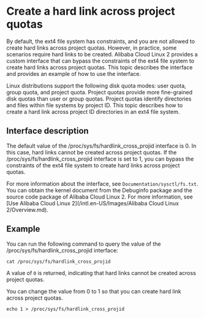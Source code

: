 # Create a hard link across project quotas

By default, the ext4 file system has constraints, and you are not allowed to create hard links across project quotas. However, in practice, some scenarios require hard links to be created. Alibaba Cloud Linux 2 provides a custom interface that can bypass the constraints of the ext4 file system to create hard links across project quotas. This topic describes the interface and provides an example of how to use the interface.

Linux distributions support the following disk quota modes: user quota, group quota, and project quota. Project quotas provide more fine-grained disk quotas than user or group quotas. Project quotas identify directories and files within file systems by project ID. This topic describes how to create a hard link across project ID directories in an ext4 file system.

## Interface description

The default value of the /proc/sys/fs/hardlink\_cross\_projid interface is 0. In this case, hard links cannot be created across project quotas. If the /proc/sys/fs/hardlink\_cross\_projid interface is set to 1, you can bypass the constraints of the ext4 file system to create hard links across project quotas.

For more information about the interface, see `Documentation/sysctl/fs.txt`. You can obtain the kernel document from the Debuginfo package and the source code package of Alibaba Cloud Linux 2. For more information, see [Use Alibaba Cloud Linux 2](/intl.en-US/Images/Alibaba Cloud Linux 2/Overview.md).

## Example

You can run the following command to query the value of the /proc/sys/fs/hardlink\_cross\_projid interface:

```
cat /proc/sys/fs/hardlink_cross_projid
```

A value of `0` is returned, indicating that hard links cannot be created across project quotas.

You can change the value from 0 to 1 so that you can create hard link across project quotas.

```
echo 1 > /proc/sys/fs/hardlink_cross_projid
```

